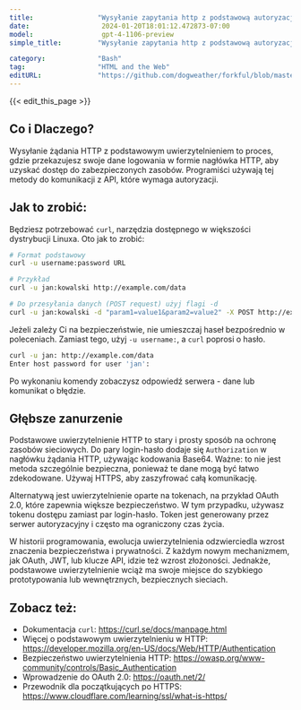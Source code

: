 ```yaml
---
title:                "Wysyłanie zapytania http z podstawową autoryzacją"
date:                  2024-01-20T18:01:12.472873-07:00
model:                 gpt-4-1106-preview
simple_title:         "Wysyłanie zapytania http z podstawową autoryzacją"

category:             "Bash"
tag:                  "HTML and the Web"
editURL:              "https://github.com/dogweather/forkful/blob/master/content/pl/bash/sending-an-http-request-with-basic-authentication.md"
---
```


{{< edit_this_page >}}

## Co i Dlaczego?
Wysyłanie żądania HTTP z podstawowym uwierzytelnieniem to proces, gdzie przekazujesz swoje dane logowania w formie nagłówka HTTP, aby uzyskać dostęp do zabezpieczonych zasobów. Programiści używają tej metody do komunikacji z API, które wymaga autoryzacji.

## Jak to zrobić:
Będziesz potrzebować `curl`, narzędzia dostępnego w większości dystrybucji Linuxa. Oto jak to zrobić:

```Bash
# Format podstawowy
curl -u username:password URL

# Przykład
curl -u jan:kowalski http://example.com/data

# Do przesyłania danych (POST request) użyj flagi -d
curl -u jan:kowalski -d "param1=value1&param2=value2" -X POST http://example.com/submit
```

Jeżeli zależy Ci na bezpieczeństwie, nie umieszczaj haseł bezpośrednio w poleceniach. Zamiast tego, użyj `-u username:`, a `curl` poprosi o hasło.

```Bash
curl -u jan: http://example.com/data
Enter host password for user 'jan':
```

Po wykonaniu komendy zobaczysz odpowiedź serwera - dane lub komunikat o błędzie.

## Głębsze zanurzenie
Podstawowe uwierzytelnienie HTTP to stary i prosty sposób na ochronę zasobów sieciowych. Do pary login-hasło dodaje się `Authorization` w nagłówku żądania HTTP, używając kodowania Base64. Ważne: to nie jest metoda szczególnie bezpieczna, ponieważ te dane mogą być łatwo zdekodowane. Używaj HTTPS, aby zaszyfrować całą komunikację.

Alternatywą jest uwierzytelnienie oparte na tokenach, na przykład OAuth 2.0, które zapewnia większe bezpieczeństwo. W tym przypadku, używasz tokenu dostępu zamiast par login-hasło. Token jest generowany przez serwer autoryzacyjny i często ma ograniczony czas życia.

W historii programowania, ewolucja uwierzytelnienia odzwierciedla wzrost znaczenia bezpieczeństwa i prywatności. Z każdym nowym mechanizmem, jak OAuth, JWT, lub klucze API, idzie też wzrost złożoności. Jednakże, podstawowe uwierzytelnienie wciąż ma swoje miejsce do szybkiego prototypowania lub wewnętrznych, bezpiecznych sieciach.

## Zobacz też:
- Dokumentacja `curl`: https://curl.se/docs/manpage.html
- Więcej o podstawowym uwierzytelnieniu w HTTP: https://developer.mozilla.org/en-US/docs/Web/HTTP/Authentication
- Bezpieczeństwo uwierzytelnienia HTTP: https://owasp.org/www-community/controls/Basic_Authentication
- Wprowadzenie do OAuth 2.0: https://oauth.net/2/
- Przewodnik dla początkujących po HTTPS: https://www.cloudflare.com/learning/ssl/what-is-https/
